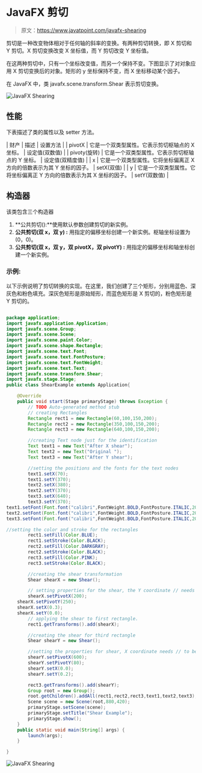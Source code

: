 # JavaFX 剪切

> 原文：<https://www.javatpoint.com/javafx-shearing>

剪切是一种改变物体相对于任何轴的斜率的变换。有两种剪切转换，即 X 剪切和 Y 剪切。X 剪切变换改变 X 坐标值，而 Y 剪切改变 Y 坐标值。

在这两种剪切中，只有一个坐标改变值，而另一个保持不变。下图显示了对对象应用 X 剪切变换后的对象。矩形的 y 坐标保持不变，而 X 坐标移动某个因子。

在 JavaFX 中，类 javafx.scene.transform.Shear 表示剪切变换。

![JavaFX Shearing](../img/e1bab99b5945c5755848c86bd4654934.png)

## 性能

下表描述了类的属性以及 setter 方法。

| 财产 | 描述 | 设置方法 |
| pivotX | 它是一个双类型属性。它表示剪切枢轴点的 X 坐标。 | 设定值(双数值) |
| pivoty(旋转) | 它是一个双类型属性。它表示剪切枢轴点的 Y 坐标。 | 设定值(双精度值) |
| x | 它是一个双类型属性。它将坐标偏离正 X 方向的倍数表示为其 Y 坐标的因子。 | setX(双值) |
| y | 它是一个双类型属性。它将坐标偏离正 Y 方向的倍数表示为其 X 坐标的因子。 | setY(双数值) |

## 构造器

该类包含三个构造器

1.  **公共剪切():**使用默认参数创建剪切的新实例。
2.  **公共剪切(双 x，双 y) :** 用指定的偏移坐标创建一个新实例。枢轴坐标设置为(0，0)。
3.  **公共剪切(双 x，双 y，双 pivotX，双 pivotY) :** 用指定的偏移坐标和轴坐标创建一个新实例。

### 示例:

以下示例说明了剪切转换的实现。在这里，我们创建了三个矩形，分别用蓝色、深灰色和粉色填充。深灰色矩形是原始矩形，而蓝色矩形是 X 剪切的，粉色矩形是 Y 剪切的。

```java

package application;
import javafx.application.Application;
import javafx.scene.Group;
import javafx.scene.Scene;
import javafx.scene.paint.Color;
import javafx.scene.shape.Rectangle;
import javafx.scene.text.Font;
import javafx.scene.text.FontPosture;
import javafx.scene.text.FontWeight;
import javafx.scene.text.Text;
import javafx.scene.transform.Shear;
import javafx.stage.Stage;
public class ShearExample extends Application{

	@Override
	public void start(Stage primaryStage) throws Exception {
		// TODO Auto-generated method stub
		// creating Rectangles 
		Rectangle rect1 = new Rectangle(60,100,150,200);
		Rectangle rect2 = new Rectangle(350,100,150,200);
		Rectangle rect3 = new Rectangle(640,100,150,200);

		//creating Text node just for the identification	
		Text text1 = new Text("After X shear");
		Text text2 = new Text("Original ");
		Text text3 = new Text("After Y shear");

		//setting the positions and the fonts for the text nodes
		text1.setX(70);
		text1.setY(370);
		text2.setX(380);
		text2.setY(370);
		text3.setX(640);
		text3.setY(370);
text1.setFont(Font.font("calibri",FontWeight.BOLD,FontPosture.ITALIC,20));
text2.setFont(Font.font("calibri",FontWeight.BOLD,FontPosture.ITALIC,20));
text3.setFont(Font.font("calibri",FontWeight.BOLD,FontPosture.ITALIC,20));

//setting the color and stroke for the rectangles 
		rect1.setFill(Color.BLUE);
		rect1.setStroke(Color.BLACK);
		rect2.setFill(Color.DARKGRAY);
		rect2.setStroke(Color.BLACK);
		rect3.setFill(Color.PINK);
		rect3.setStroke(Color.BLACK);

		//creating the shear transformation 
		Shear shearX = new Shear();

		// setting properties for the shear, the Y coordinate // needs to set to (0,0) for the X-shear transformation 
		shearX.setPivotX(200); 
	shearX.setPivotY(250);
	shearX.setX(0.3); 
	shearX.setY(0.0);
		// applying the shear to first rectangle. 	
		rect1.getTransforms().add(shearX);

		//creating the shear for third rectangle
		Shear shearY = new Shear();

		//setting the properties for shear, X coordinate needs // to be set to (0,0) in order to implement Y-shear
		shearY.setPivotX(600);
		shearY.setPivotY(80);
		shearY.setX(0.0);
		shearY.setY(0.2);

		rect3.getTransforms().add(shearY);
		Group root = new Group();
		root.getChildren().addAll(rect1,rect2,rect3,text1,text2,text3);
		Scene scene = new Scene(root,880,420);
		primaryStage.setScene(scene);
		primaryStage.setTitle("Shear Example");
		primaryStage.show();
	}
	public static void main(String[] args) {
		launch(args);
	}

}

```

![JavaFX Shearing](../img/9a66071f763742483e40963e48c9cd72.png)